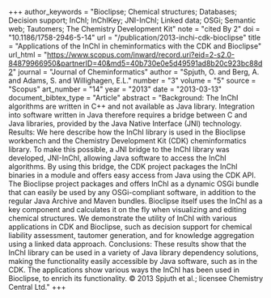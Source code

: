 +++
author_keywords = "Bioclipse;  Chemical structures;  Databases;  Decision support;  InChI;  InChIKey;  JNI-InChI;  Linked data;  OSGi;  Semantic web;  Tautomers;  The Chemistry Development Kit"
note = "cited By 2"
doi = "10.1186/1758-2946-5-14"
url = "/publication/2013-inchi-cdk-bioclipse"
title = "Applications of the InChI in cheminformatics with the CDK and Bioclipse"
url_html = "https://www.scopus.com/inward/record.uri?eid=2-s2.0-84879966950&partnerID=40&md5=40b730e0e5d49591ad8b20c923bc88d2"
journal = "Journal of Cheminformatics"
author = "Spjuth, O. and Berg, A. and Adams, S. and Willighagen, E.L."
number = "3"
volume = "5"
source = "Scopus"
art_number = "14"
year = "2013"
date = "2013-03-13"
document_bibtex_type = "Article"
abstract = "Background: The InChI algorithms are written in C++ and not available as Java library. Integration into software written in Java therefore requires a bridge between C and Java libraries, provided by the Java Native Interface (JNI) technology. Results: We here describe how the InChI library is used in the Bioclipse workbench and the Chemistry Development Kit (CDK) cheminformatics library. To make this possible, a JNI bridge to the InChI library was developed, JNI-InChI, allowing Java software to access the InChI algorithms. By using this bridge, the CDK project packages the InChI binaries in a module and offers easy access from Java using the CDK API. The Bioclipse project packages and offers InChI as a dynamic OSGi bundle that can easily be used by any OSGi-compliant software, in addition to the regular Java Archive and Maven bundles. Bioclipse itself uses the InChI as a key component and calculates it on the fly when visualizing and editing chemical structures. We demonstrate the utility of InChI with various applications in CDK and Bioclipse, such as decision support for chemical liability assessment, tautomer generation, and for knowledge aggregation using a linked data approach. Conclusions: These results show that the InChI library can be used in a variety of Java library dependency solutions, making the functionality easily accessible by Java software, such as in the CDK. The applications show various ways the InChI has been used in Bioclipse, to enrich its functionality. © 2013 Spjuth et al.; licensee Chemistry Central Ltd."
+++

